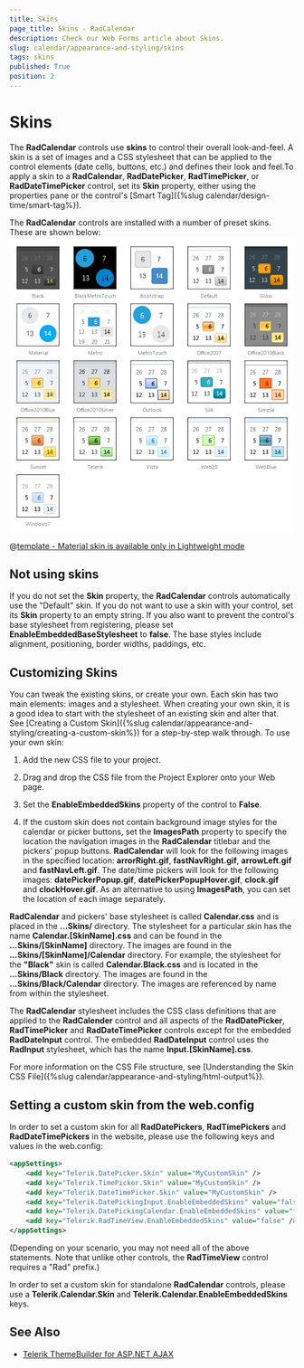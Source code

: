 ```yaml
---
title: Skins
page_title: Skins - RadCalendar
description: Check our Web Forms article about Skins.
slug: calendar/appearance-and-styling/skins
tags: skins
published: True
position: 2
---
```


# Skins



The **RadCalendar** controls use **skins** to control their overall look-and-feel. A skin is a set of images and a CSS stylesheet that can be applied to the control elements (date cells, buttons, etc.) and defines their look and feel.To apply a skin to a **RadCalendar**, **RadDatePicker**, **RadTimePicker**, or **RadDateTimePicker** control, set its **Skin** property, either using the properties pane or the control's [Smart Tag]({%slug calendar/design-time/smart-tag%}).

The **RadCalendar** controls are installed with a number of preset skins. These are shown below:
![RadCalendar Skins](images/calendar-skins.png) 


 @[template - Material skin is available only in Lightweight mode](/_templates/common/skins-notes.md#material-only-in-lightweight) 




## Not using skins

If you do not set the **Skin** property, the **RadCalendar** controls automatically use the "Default" skin. If you do not want to use a skin with your control, set its **Skin** property to an empty string. If you also want to prevent the control's base stylesheet from registering, please set **EnableEmbeddedBaseStylesheet** to **false**. The base styles include alignment, positioning, border widths, paddings, etc.

## Customizing Skins

You can tweak the existing skins, or create your own. Each skin has two main elements: images and a stylesheet. When creating your own skin, it is a good idea to start with the stylesheet of an existing skin and alter that. See [Creating a Custom Skin]({%slug calendar/appearance-and-styling/creating-a-custom-skin%}) for a step-by-step walk through. To use your own skin:

1. Add the new CSS file to your project.

2. Drag and drop the CSS file from the Project Explorer onto your Web page.

3. Set the **EnableEmbeddedSkins** property of the control to **False**.

4. If the custom skin does not contain background image styles for the calendar or picker buttons, set the **ImagesPath** property to specify the location the navigation images in the **RadCalendar** titlebar and the pickers' popup buttons. **RadCalendar** will look for the following images in the specified location: **arrorRight.gif**, **fastNavRight.gif**, **arrowLeft.gif** and **fastNavLeft.gif**. The date/time pickers will look for the following images: **datePickerPopup.gif**, **datePickerPopupHover.gif**, **clock.gif** and **clockHover.gif**. As an alternative to using **ImagesPath**, you can set the location of each image separately.

**RadCalendar** and pickers' base stylesheet is called **Calendar.css** and is placed in the **...Skins/** directory. The stylesheet for a particular skin has the name **Calendar.[SkinName].css** and can be found in the **...Skins/[SkinName]** directory. The images are found in the **...Skins/[SkinName]/Calendar** directory. For example, the stylesheet for the **"Black"** skin is called **Calendar.Black.css** and is located in the **...Skins/Black** directory. The images are found in the **...Skins/Black/Calendar** directory. The images are referenced by name from within the stylesheet.

The **RadCalendar** stylesheet includes the CSS class definitions that are applied to the **RadCalender** control and all aspects of the **RadDatePicker**, **RadTimePicker** and **RadDateTimePicker** controls except for the embedded **RadDateInput** control. The embedded **RadDateInput** control uses the **RadInput** stylesheet, which has the name **Input.[SkinName].css**.

For more information on the CSS File structure, see [Understanding the Skin CSS File]({%slug calendar/appearance-and-styling/html-output%}).

## Setting a custom skin from the web.config

In order to set a custom skin for all **RadDatePickers**, **RadTimePickers** and **RadDateTimePickers** in the website, please use the following keys and values in the web.config:

````XML 
<appSettings>
    <add key="Telerik.DatePicker.Skin" value="MyCustomSkin" />
    <add key="Telerik.TimePicker.Skin" value="MyCustomSkin" />
    <add key="Telerik.DateTimePicker.Skin" value="MyCustomSkin" />
    <add key="Telerik.DatePickingInput.EnableEmbeddedSkins" value="false" />
    <add key="Telerik.DatePickingCalendar.EnableEmbeddedSkins" value="false" />
    <add key="Telerik.RadTimeView.EnableEmbeddedSkins" value="false" />
</appSettings>
````



(Depending on your scenario, you may not need all of the above statements. Note that unlike other controls, the **RadTimeView** control requires a "Rad" prefix.)

In order to set a custom skin for standalone **RadCalendar** controls, please use a **Telerik.Calendar.Skin** and **Telerik.Calendar.EnableEmbeddedSkins** keys.



## See Also

 * [Telerik ThemeBuilder for ASP.NET AJAX](https://themebuilder.telerik.com/)


